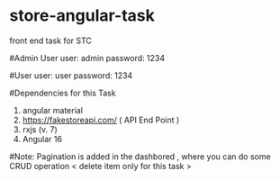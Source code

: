 # store-angular-task
front end task for STC

#Admin User
user: admin
password: 1234

#User
user: user
password: 1234

#Dependencies for this Task
1) angular material
2) https://fakestoreapi.com/ ( API End Point )
3) rxjs (v. 7)
4) Angular 16

#Note:
Pagination is added in the dashbored , where you can do some CRUD operation  < delete item only for this task >

